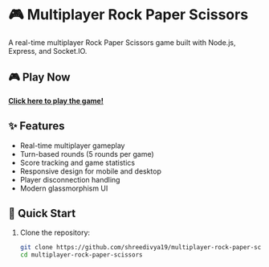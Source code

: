 # 🎮 Multiplayer Rock Paper Scissors

A real-time multiplayer Rock Paper Scissors game built with Node.js, Express, and Socket.IO.

## 🎮 Play Now
**[Click here to play the game!](https://shreedivya19.github.io/multiplayer-rock-paper-scissor/)**

## ✨ Features

- Real-time multiplayer gameplay
- Turn-based rounds (5 rounds per game)
- Score tracking and game statistics
- Responsive design for mobile and desktop
- Player disconnection handling
- Modern glassmorphism UI

## 🚀 Quick Start

1. Clone the repository:
   ```bash
   git clone https://github.com/shreedivya19/multiplayer-rock-paper-scissor.git
   cd multiplayer-rock-paper-scissors
